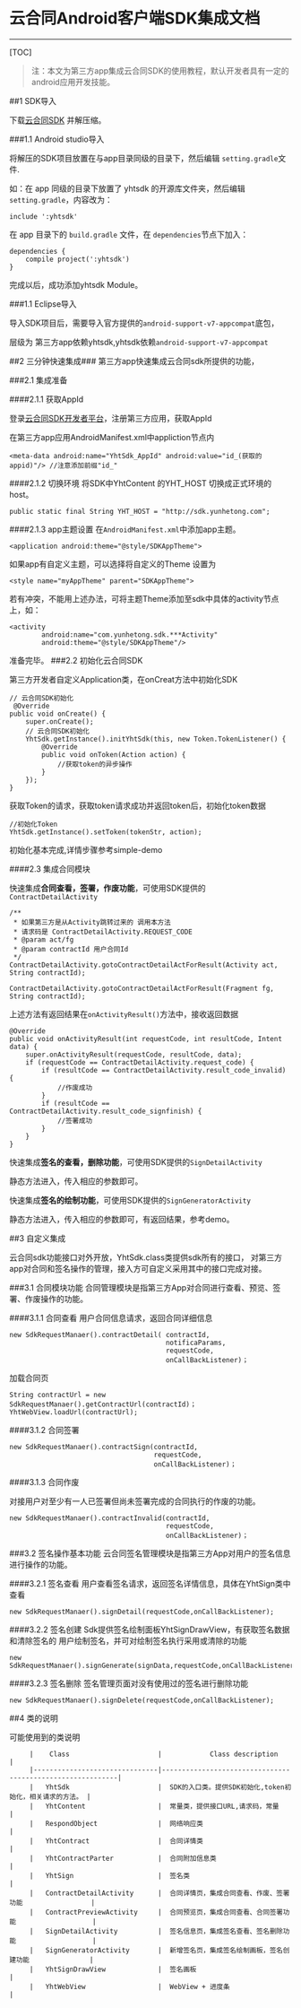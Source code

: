 # 云合同Android客户端SDK集成文档
---
[TOC]

>注：本文为第三方app集成云合同SDK的使用教程，默认开发者具有一定的android应用开发技能。


##1 SDK导入

下载[云合同SDK][1] 并解压缩。
    
###1.1  Android studio导入

将解压的SDK项目放置在与app目录同级的目录下，然后编辑 ```setting.gradle```文件.

如：在 app 同级的目录下放置了 yhtsdk
的开源库文件夹，然后编辑  ```setting.gradle```，内容改为：

    include ':yhtsdk' 

在 app 目录下的 ```build.gradle```
文件，在 ```dependencies```节点下加入：

    dependencies {
        compile project(':yhtsdk')
    }

完成以后，成功添加yhtsdk Module。


###1.1 Eclipse导入

导入SDK项目后，需要导入官方提供的```android-support-v7-appcompat```底包，

层级为 第三方app依赖yhtsdk,yhtsdk依赖```android-support-v7-appcompat```

##2  三分钟快速集成###
第三方app快速集成云合同sdk所提供的功能，

###2.1 集成准备

####2.1.1 获取AppId

登录[云合同SDK开发者平台][2]，注册第三方应用，获取AppId

在第三方app应用AndroidManifest.xml中appliction节点内
        

    <meta-data android:name="YhtSdk_AppId" android:value="id_(获取的appid)"/> //注意添加前缀"id_"
####2.1.2 切换环境
将SDK中YhtContent 的YHT_HOST 切换成正式环境的host。

	public static final String YHT_HOST = "http://sdk.yunhetong.com";

####2.1.3 app主题设置
在```AndroidManifest.xml```中添加app主题。

    <application android:theme="@style/SDKAppTheme">

如果app有自定义主题，可以选择将自定义的Theme 设置为

    <style name="myAppTheme" parent="SDKAppTheme">

若有冲突，不能用上述办法，可将主题Theme添加至sdk中具体的activity节点上，如：
   
    <activity
            android:name="com.yunhetong.sdk.***Activity"
            android:theme="@style/SDKAppTheme"/>

准备完毕。
###2.2 初始化云合同SDK

第三方开发者自定义Application类，在onCreat方法中初始化SDK

	// 云合同SDK初始化
     @Override
    public void onCreate() {
        super.onCreate();
        // 云合同SDK初始化
        YhtSdk.getInstance().initYhtSdk(this, new Token.TokenListener() {
            @Override
            public void onToken(Action action) {
                //获取token的异步操作
            }
        });
    }

获取Token的请求，获取token请求成功并返回token后，初始化token数据

    //初始化Token 
    YhtSdk.getInstance().setToken(tokenStr, action);

初始化基本完成,详情步骤参考simple-demo


####2.3 集成合同模块

快速集成**合同查看，签署，作废功能**，可使用SDK提供的```ContractDetailActivity```

    /**
     * 如果第三方是从Activity跳转过来的 调用本方法
     * 请求码是 ContractDetailActivity.REQUEST_CODE
     * @param act/fg
     * @param contractId 用户合同Id
     */
    ContractDetailActivity.gotoContractDetailActForResult(Activity act, String contractId);
   
    ContractDetailActivity.gotoContractDetailActForResult(Fragment fg, String contractId);

上述方法有返回结果在```onActivityResult()```方法中，接收返回数据

    @Override
    public void onActivityResult(int requestCode, int resultCode, Intent data) {
        super.onActivityResult(requestCode, resultCode, data);
        if (requestCode == ContractDetailActivity.request_code) {
            if (resultCode == ContractDetailActivity.result_code_invalid) {
                //作废成功 
            }
            if (resultCode == ContractDetailActivity.result_code_signfinish) {
                //签署成功
            }
        }
    }


快速集成**签名的查看，删除功能**，可使用SDK提供的```SignDetailActivity```

静态方法进入，传入相应的参数即可。


快速集成**签名的绘制功能**，可使用SDK提供的```SignGeneratorActivity```

静态方法进入，传入相应的参数即可，有返回结果，参考demo。

##3  自定义集成

云合同sdk功能接口对外开放，YhtSdk.class类提供sdk所有的接口，
对第三方app对合同和签名操作的管理，接入方可自定义采用其中的接口完成对接。

###3.1 合同模块功能
合同管理模块是指第三方App对合同进行查看、预览、签署、作废操作的功能。

####3.1.1 合同查看
用户合同信息请求，返回合同详细信息
 
    new SdkRequestManaer().contractDetail( contractId, 
                                           notificaParams, 
                                           requestCode,
                                           onCallBackListener)；
加载合同页

    String contractUrl = new SdkRequestManaer().getContractUrl(contractId)；
    YhtWebView.loadUrl(contractUrl);
    

####3.1.2 合同签署

    new SdkRequestManaer().contractSign(contractId,  
                                        requestCode,
                                        onCallBackListener)；
   
####3.1.3 合同作废

对接用户对至少有一人已签署但尚未签署完成的合同执行的作废的功能。
    
    new SdkRequestManaer().contractInvalid(contractId,  
                                           requestCode,
                                           onCallBackListener)；
    
###3.2 签名操作基本功能
云合同签名管理模块是指第三方App对用户的签名信息进行操作的功能。


####3.2.1 签名查看
用户查看签名请求，返回签名详情信息，具体在YhtSign类中查看
 
    new SdkRequestManaer().signDetail(requestCode,onCallBackListener);
    
####3.2.2 签名创建
Sdk提供签名绘制面板YhtSignDrawView，有获取签名数据和清除签名的
用户绘制签名，并可对绘制签名执行采用或清除的功能

    new SdkRequestManaer().signGenerate(signData,requestCode,onCallBackListener);

####3.2.3 签名删除
签名管理页面对没有使用过的签名进行删除功能
 
    new SdkRequestManaer().signDelete(requestCode,onCallBackListener);
   

##4 类的说明

可能使用到的类说明

         |    Class                      |            Class description                              |
         |-------------------------------|-----------------------------------------------------------|
         |   YhtSdk                      |  SDK的入口类。提供SDK初始化,token初始化，相关请求的方法。 |
         |   YhtContent                  |  常量类，提供接口URL,请求码，常量                         |
         |   RespondObject               |  网络响应类                                               |
         |   YhtContract                 |  合同详情类                                               |
         |   YhtContractParter           |  合同附加信息类                                           |
         |   YhtSign                     |  签名类                                                   |
         |   ContractDetailActivity      |  合同详情页，集成合同查看、作废、签署功能                 |
         |   ContractPreviewActivity     |  合同预览页，集成合同查看、合同签署功能                   |
         |   SignDetailActivity          |  签名信息页，集成签名查看、签名删除功能                   |
         |   SignGeneratorActivity       |  新增签名页，集成签名绘制画板，签名创建功能               |
         |   YhtSignDrawView             |  签名画板                                                 |
         |   YhtWebView                  |  WebView + 进度条                                                |


  [1]: https://github.com/lvxunDev/yunhetong-android-sdk/tree/master
  [2]: http://sdk.yunhetong.com/sdk/open/userApp/appManageView

  
